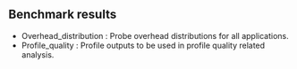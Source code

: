 Benchmark results
-----------------

* Overhead_distribution : Probe overhead distributions for all applications.
* Profile_quality : Profile outputs to be used in profile quality related
  analysis.
